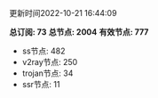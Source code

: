 更新时间2022-10-21 16:44:09

**总订阅: 73**
**总节点: 2004**
**有效节点: 777**
- ss节点: 482
- v2ray节点: 250
- trojan节点: 34
- ssr节点: 11
